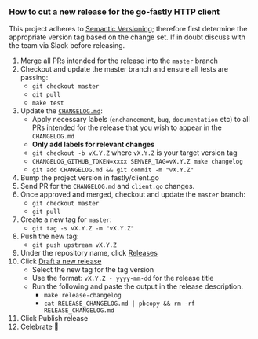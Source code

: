 ### How to cut a new release for the go-fastly HTTP client
This project adheres to [Semantic Versioning](https://semver.org/spec/v2.0.0.html); therefore first determine the appropriate version tag based on the change set. If in doubt discuss with the team via Slack before releasing.

1. Merge all PRs intended for the release into the `master` branch
1. Checkout and update the master branch and ensure all tests are passing:
    * `git checkout master`
    * `git pull`
    * `make test`
1. Update the [`CHANGELOG.md`](https://github.com/fastly/go-fastly/blob/master/CHANGELOG.md):
    * Apply necessary labels (`enchancement`, `bug`, `documentation` etc) to all PRs intended for the release that you wish to appear in the `CHANGELOG.md`
    * **Only add labels for relevant changes**
    * `git checkout -b vX.Y.Z` where `vX.Y.Z` is your target version tag
    * `CHANGELOG_GITHUB_TOKEN=xxxx SEMVER_TAG=vX.Y.Z make changelog`
    * `git add CHANGELOG.md && git commit -m "vX.Y.Z"`
1. Bump the project version in fastly/client.go
1. Send PR for the `CHANGELOG.md` and `client.go` changes.
1. Once approved and merged, checkout and update the `master` branch:
    * `git checkout master`
    * `git pull`
1. Create a new tag for `master`:
    * `git tag -s vX.Y.Z -m "vX.Y.Z"`
1. Push the new tag:
    * `git push upstream vX.Y.Z`
1. Under the repository name, click [Releases](https://github.com/fastly/go-fastly/releases)
1. Click [Draft a new release](https://github.com/fastly/go-fastly/releases/new)
	  * Select the new tag for the tag version
	  * Use the format: `vX.Y.Z - yyyy-mm-dd` for the release title
    * Run the following and paste the output in the release description.
       * `make release-changelog`
       * `cat RELEASE_CHANGELOG.md | pbcopy && rm -rf RELEASE_CHANGELOG.md`
1. Click Publish release
1. Celebrate :tada:
